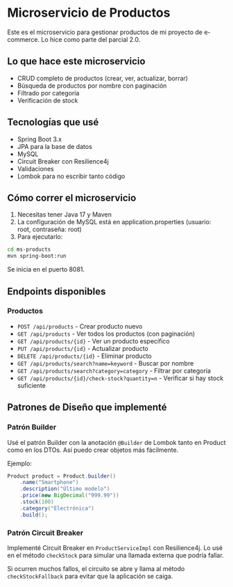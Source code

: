 # Microservicio de Productos

Este es el microservicio para gestionar productos de mi proyecto de e-commerce. Lo hice como parte del parcial 2.0.

## Lo que hace este microservicio

- CRUD completo de productos (crear, ver, actualizar, borrar)
- Búsqueda de productos por nombre con paginación
- Filtrado por categoría
- Verificación de stock

## Tecnologías que usé

- Spring Boot 3.x
- JPA para la base de datos
- MySQL
- Circuit Breaker con Resilience4j
- Validaciones
- Lombok para no escribir tanto código

## Cómo correr el microservicio

1. Necesitas tener Java 17 y Maven
2. La configuración de MySQL está en application.properties (usuario: root, contraseña: root)
3. Para ejecutarlo:

```bash
cd ms-products
mvn spring-boot:run
```

Se inicia en el puerto 8081.

## Endpoints disponibles

### Productos

- `POST /api/products` - Crear producto nuevo
- `GET /api/products` - Ver todos los productos (con paginación)
- `GET /api/products/{id}` - Ver un producto específico
- `PUT /api/products/{id}` - Actualizar producto
- `DELETE /api/products/{id}` - Eliminar producto
- `GET /api/products/search?name=keyword` - Buscar por nombre
- `GET /api/products/search?category=category` - Filtrar por categoría
- `GET /api/products/{id}/check-stock?quantity=n` - Verificar si hay stock suficiente

## Patrones de Diseño que implementé

### Patrón Builder

Usé el patrón Builder con la anotación `@Builder` de Lombok tanto en Product como en los DTOs. Así puedo crear objetos más fácilmente.

Ejemplo:

```java
Product product = Product.builder()
    .name("Smartphone")
    .description("Último modelo")
    .price(new BigDecimal("999.99"))
    .stock(100)
    .category("Electrónica")
    .build();
```

### Patrón Circuit Breaker

Implementé Circuit Breaker en `ProductServiceImpl` con Resilience4j. Lo usé en el método `checkStock` para simular una llamada externa que podría fallar.

Si ocurren muchos fallos, el circuito se abre y llama al método `checkStockFallback` para evitar que la aplicación se caiga. 